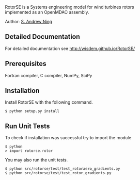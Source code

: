 RotorSE is a Systems engineering model for wind turbines rotors implemented as an OpenMDAO assembly.

Author: [S. Andrew Ning](mailto:andrew.ning@nrel.gov)

## Detailed Documentation

For detailed documentation see <http://wisdem.github.io/RotorSE/>

## Prerequisites

Fortran compiler, C compiler, NumPy, SciPy

## Installation

Install RotorSE with the following command.

    $ python setup.py install

## Run Unit Tests

To check if installation was successful try to import the module

    $ python
    > import rotorse.rotor

You may also run the unit tests.

    $ python src/rotorse/test/test_rotoraero_gradients.py
    $ python src/rotorse/test/test_rotor_gradients.py




